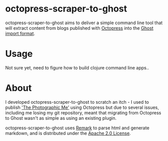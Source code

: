 octopress-scraper-to-ghost
==========================

octopress-scraper-to-ghost aims to deliver a simple command line tool that will extract content from blogs published with [Octopress](http://octopress.org) into the [Ghost](http://ghost.org) [import format](https://github.com/tryghost/Ghost/wiki/import-format).

Usage
=====

Not sure yet, need to figure how to build clojure command line apps..

About
=====

I developed octopress-scraper-to-ghost to scratch an itch - I used to publish ['The Photographic Me'](http://thephotographic.me.uk) using Octopress but due to several issues, including me losing my git repository, meant that migrating from Octopress to Ghost wasn't as simple as using an existing plugin.

octopress-scraper-to-ghost uses [Remark](http://remark.overzealous.com/manual/) to parse html and generate markdown, and is distributed under the [Apache 2.0 License](http://www.apache.org/licenses/LICENSE-2.0.html).
